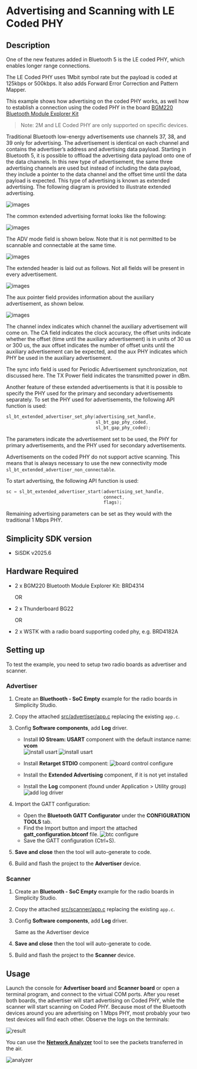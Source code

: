 # Advertising and Scanning with LE Coded PHY

## Description

One of the new features added in Bluetooth 5 is the LE coded PHY, which enables longer range connections.

The LE Coded PHY uses 1Mbit symbol rate but the payload is coded at 125kbps or 500kbps. It also adds Forward Error Correction and Pattern Mapper.

This example shows how advertising on the coded PHY works, as well how to establish a connection using the coded PHY in the board [BGM220 Bluetooth Module Explorer Kit](https://www.silabs.com/development-tools/wireless/bluetooth/bgm220-explorer-kit)

>Note: 2M and LE Coded PHY are only supported on specific devices.

Traditional Bluetooth low-energy advertisements use channels 37, 38, and 39 only for advertising. The advertisement is identical on each channel and contains the advertiser’s address and advertising data payload. Starting in Bluetooth 5, it is possible to offload the advertising data payload onto one of the data channels. In this new type of advertisement, the same three advertising channels are used but instead of including the data payload, they include a pointer to the data channel and the offset time until the data payload is expected. This type of advertising is known as extended advertising. The following diagram is provided to illustrate extended advertising.

![images](images/extended_advertising_graphic.png)

The common extended advertising format looks like the following:

![images](images/payload.png)

The ADV mode field is shown below. Note that it is not permitted to be scannable and connectable at the same time.

![images](images/adv_modes.png)

The extended header is laid out as follows. Not all fields will be present in every advertisement.

![images](images/ext-header.png)

The aux pointer field provides information about the auxiliary advertisement, as shown below.

![images](images/auxptr.png)

The channel index indicates which channel the auxiliary advertisement will come on. The CA field indicates the clock accuracy, the offset units indicate whether the offset (time until the auxiliary advertisement) is in units of 30 us or 300 us, the aux offset indicates the number of offset units until the auxiliary advertisement can be expected, and the aux PHY indicates which PHY be used in the auxiliary advertisement.

The sync info field is used for Periodic Advertisement synchronization, not discussed here. The TX Power field indicates the transmitted power in dBm.

Another feature of these extended advertisements is that it is possible to specify the PHY used for the primary and secondary advertisements separately. To set the PHY used for advertisements, the following API function is used:

```C
sl_bt_extended_advertiser_set_phy(advertising_set_handle,
                                  sl_bt_gap_phy_coded,
                                  sl_bt_gap_phy_coded);
```

The parameters indicate the advertisement set to be used, the PHY for primary advertisements, and the PHY used for secondary advertisements.

Advertisements on the coded PHY do not support active scanning. This means that is always necessary to use the new connectivity mode `sl_bt_extended_advertiser_non_connectable`.

To start advertising, the following API function is used:

```C
sc = sl_bt_extended_advertiser_start(advertising_set_handle,
                                     connect,
                                     flags);
```

Remaining advertising parameters can be set as they would with the traditional 1 Mbps PHY.

## Simplicity SDK version ##

- SiSDK v2025.6

## Hardware Required ##

- 2 x BGM220 Bluetooth Module Explorer Kit: BRD4314

  OR

- 2 x Thunderboard BG22

  OR

- 2 x WSTK with a radio board supporting coded phy, e.g. BRD4182A

## Setting up

To test the example, you need to setup two radio boards as advertiser and scanner.

### Advertiser

1. Create an **Bluethooth - SoC Empty** example for the radio boards in Simplicity Studio.

2. Copy the attached [src/advertiser/app.c](src/advertiser/app.c) replacing the existing `app.c`.

3. Config **Software components**, add **Log** driver.  

    - Install **IO Stream: USART** component with the default instance name: **vcom**  
    ![install usart](images/add_log_1.png)
    ![install usart](images/add_log_2.png)

    - Install **Retarget STDIO** component:
    ![board control configure](images/add_log_3.png)

    - Install the **Extended Advertising** component, if it is not yet installed

    - Install the **Log** component (found under Application > Utility group)
    ![add log driver](images/add_log_4.png)  

4. Import the GATT configuration:
    - Open the **Bluetooth GATT Configurator** under the **CONFIGURATION TOOLS** tab.
    - Find the Import button and import the attached **gatt_configuration.btconf** file.
    ![btc configure](images/btconf.png)
    - Save the GATT configuration (Ctrl+S).

5. **Save and close** then the tool will auto-generate to code.

6. Build and flash the project to the **Advertiser** device.

### Scanner

1. Create an **Bluetooth - SoC Empty** example for the radio boards in Simplicity Studio.

2. Copy the attached [src/scanner/app.c](src/scanner/app.c) replacing the existing `app.c`.

3. Config **Software components**, add **Log** driver.  

    Same as the Advertiser device

4. **Save and close** then the tool will auto-generate to code.

5. Build and flash the project to the **Scanner** device.

## Usage

Launch the console for **Advertiser board** and **Scanner board** or open a terminal program, and connect to the virtual COM ports. After you reset both boards, the advertiser will start advertising on Coded PHY, while the scanner will start scanning on Coded PHY. Because most of the Bluetooth devices around you are advertising on 1 Mbps PHY, most probably your two test devices will find each other. Observe the logs on the terminals:

![result](images/result.png)

You can use the **[Network Analyzer](https://docs.silabs.com/simplicity-studio-5-users-guide/latest/ss-5-users-guide-tools-network-analyzer/)** tool to see the packets transferred in the air.

![analyzer](images/analyzer.png)

